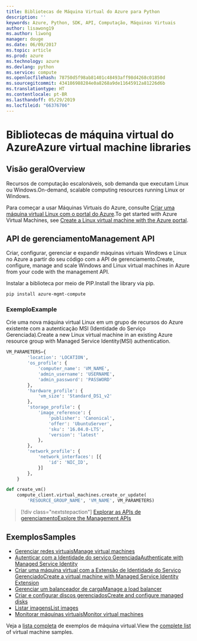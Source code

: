 ```yaml
---
title: Bibliotecas de Máquina Virtual do Azure para Python
description: ''
keywords: Azure, Python, SDK, API, Computação, Máquinas Virtuais
author: lisawong19
ms.author: liwong
manager: douge
ms.date: 06/09/2017
ms.topic: article
ms.prod: azure
ms.technology: azure
ms.devlang: python
ms.service: compute
ms.openlocfilehash: 78750d5f98ab81401c48493aff98d4268c01850d
ms.sourcegitcommit: 434186988284e0a8268a9de11645912a81226d6b
ms.translationtype: HT
ms.contentlocale: pt-BR
ms.lasthandoff: 05/29/2019
ms.locfileid: "66376706"
---
```

# <a name="azure-virtual-machine-libraries"></a><span data-ttu-id="1cd54-103">Bibliotecas de máquina virtual do Azure</span><span class="sxs-lookup"><span data-stu-id="1cd54-103">Azure virtual machine libraries</span></span>

## <a name="overview"></a><span data-ttu-id="1cd54-104">Visão geral</span><span class="sxs-lookup"><span data-stu-id="1cd54-104">Overview</span></span>

<span data-ttu-id="1cd54-105">Recursos de computação escalonáveis, sob demanda que executam Linux ou Windows.</span><span class="sxs-lookup"><span data-stu-id="1cd54-105">On-demand, scalable computing resources running Linux or Windows.</span></span>

<span data-ttu-id="1cd54-106">Para começar a usar Máquinas Virtuais do Azure, consulte [Criar uma máquina virtual Linux com o portal do Azure](/azure/virtual-machines/linux/quick-create-portal).</span><span class="sxs-lookup"><span data-stu-id="1cd54-106">To get started with Azure Virtual Machines, see [Create a Linux virtual machine with the Azure portal](/azure/virtual-machines/linux/quick-create-portal).</span></span>

## <a name="management-api"></a><span data-ttu-id="1cd54-107">API de gerenciamento</span><span class="sxs-lookup"><span data-stu-id="1cd54-107">Management API</span></span>

<span data-ttu-id="1cd54-108">Criar, configurar, gerenciar e expandir máquinas virtuais Windows e Linux no Azure a partir do seu código com a API de gerenciamento.</span><span class="sxs-lookup"><span data-stu-id="1cd54-108">Create, configure, manage and scale Windows and Linux virtual machines in Azure from your code with the management API.</span></span>

<span data-ttu-id="1cd54-109">Instalar a biblioteca por meio de PIP.</span><span class="sxs-lookup"><span data-stu-id="1cd54-109">Install the library via pip.</span></span>

```bash
pip install azure-mgmt-compute
```

### <a name="example"></a><span data-ttu-id="1cd54-110">Exemplo</span><span class="sxs-lookup"><span data-stu-id="1cd54-110">Example</span></span>

<span data-ttu-id="1cd54-111">Crie uma nova máquina virtual Linux em um grupo de recursos do Azure existente com a autenticação MSI (Identidade do Serviço Gerenciada).</span><span class="sxs-lookup"><span data-stu-id="1cd54-111">Create a new Linux virtual machine in an existing Azure resource group with Managed Service Identity(MSI) authentication.</span></span>

```python
VM_PARAMETERS={
        'location': 'LOCATION',
        'os_profile': {
            'computer_name': 'VM_NAME',
            'admin_username': 'USERNAME',
            'admin_password': 'PASSWORD'
        },
        'hardware_profile': {
            'vm_size': 'Standard_DS1_v2'
        },
        'storage_profile': {
            'image_reference': {
                'publisher': 'Canonical',
                'offer': 'UbuntuServer',
                'sku': '16.04.0-LTS',
                'version': 'latest'
            },
        },
        'network_profile': {
            'network_interfaces': [{
                'id': 'NIC_ID',
            }]
        },
    }

def create_vm()
    compute_client.virtual_machines.create_or_update(
        'RESOURCE_GROUP_NAME', 'VM_NAME', VM_PARAMETERS)
```

> [!div class="nextstepaction"]
> [<span data-ttu-id="1cd54-112">Explorar as APIs de gerenciamento</span><span class="sxs-lookup"><span data-stu-id="1cd54-112">Explore the Management APIs</span></span>](/python/api/overview/azure/virtualmachines/management)

## <a name="samples"></a><span data-ttu-id="1cd54-113">Exemplos</span><span class="sxs-lookup"><span data-stu-id="1cd54-113">Samples</span></span>

* <span data-ttu-id="1cd54-114">[Gerenciar redes virtuais][1]</span><span class="sxs-lookup"><span data-stu-id="1cd54-114">[Manage virtual machines][1]</span></span>
* <span data-ttu-id="1cd54-115">[Autenticar com a Identidade do serviço Gerenciada][2]</span><span class="sxs-lookup"><span data-stu-id="1cd54-115">[Authenticate with Managed Service Identity][2]</span></span>
* <span data-ttu-id="1cd54-116">[Criar uma máquina virtual com a Extensão de Identidade do Serviço Gerenciado][3]</span><span class="sxs-lookup"><span data-stu-id="1cd54-116">[Create a virtual machine with Managed Service Identity Extension][3]</span></span>
* <span data-ttu-id="1cd54-117">[Gerenciar um balanceador de carga][4]</span><span class="sxs-lookup"><span data-stu-id="1cd54-117">[Manage a load balancer][4]</span></span>
* <span data-ttu-id="1cd54-118">[Criar e configurar discos gerenciados][5]</span><span class="sxs-lookup"><span data-stu-id="1cd54-118">[Create and configure managed disks][5]</span></span>
* <span data-ttu-id="1cd54-119">[Listar imagens][6]</span><span class="sxs-lookup"><span data-stu-id="1cd54-119">[List images][6]</span></span> 
* <span data-ttu-id="1cd54-120">[Monitorar máquinas virtuais][7]</span><span class="sxs-lookup"><span data-stu-id="1cd54-120">[Monitor virtual machines][7]</span></span>

<span data-ttu-id="1cd54-121">Veja a [lista completa](https://azure.microsoft.com/resources/samples/?platform=python&term=virtual-machines) de exemplos de máquina virtual.</span><span class="sxs-lookup"><span data-stu-id="1cd54-121">View the [complete list](https://azure.microsoft.com/resources/samples/?platform=python&term=virtual-machines) of virtual machine samples.</span></span>

[1]: https://azure.microsoft.com/resources/samples/virtual-machines-python-manage/
[2]: https://github.com/Azure-Samples/resource-manager-python-manage-resources-with-msi
[3]: https://github.com/Azure-Samples/compute-python-msi-vm
[4]: https://azure.microsoft.com/resources/samples/network-python-manage-loadbalancer
[5]: ../docs-ref-conceptual/python-sdk-azure-samples-managed-disks.md
[6]: ../docs-ref-conceptual/python-sdk-azure-samples-list-images.md
[7]: ../docs-ref-conceptual/python-sdk-azure-samples-monitor-vms.md
